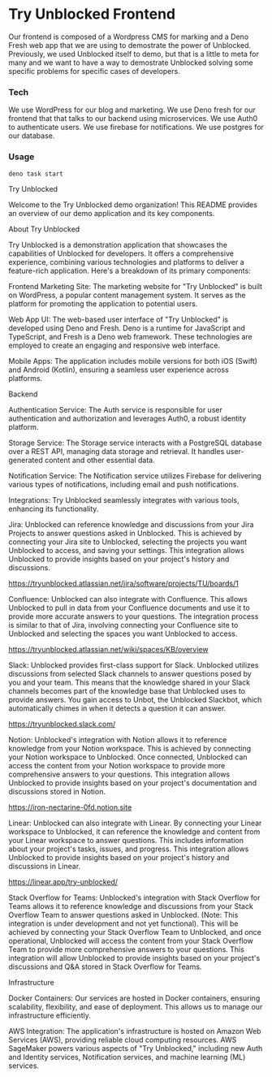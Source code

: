 # Try Unblocked Frontend

Our frontend is composed of a Wordpress CMS for marking and a Deno Fresh web app that we are using to demostrate the power of Unblocked. Previously, we used Unblocked itself to demo, but that is a little to meta for many and we want to have a way to demostrate Unblocked solving some specific problems for specific cases of developers.


### Tech

We use WordPress for our blog and marketing.
We use Deno fresh for our frontend that that talks to our backend 
using microservices.
We use Auth0 to authenticate users.
We use firebase for notifications.
We use postgres for our database.

### Usage
```
deno task start
```

Try Unblocked

Welcome to the Try Unblocked demo organization! This README provides an overview of our demo application and its key components.

About Try Unblocked

Try Unblocked is a demonstration application that showcases the capabilities of Unblocked for developers. It offers a comprehensive experience, combining various technologies and platforms to deliver a feature-rich application. Here's a breakdown of its primary components:

Frontend
Marketing Site: The marketing website for "Try Unblocked" is built on WordPress, a popular content management system. It serves as the platform for promoting the application to potential users.

Web App UI: The web-based user interface of "Try Unblocked" is developed using Deno and Fresh. Deno is a runtime for JavaScript and TypeScript, and Fresh is a Deno web framework. These technologies are employed to create an engaging and responsive web interface.

Mobile Apps: The application includes mobile versions for both iOS (Swift) and Android (Kotlin), ensuring a seamless user experience across platforms.

Backend

Authentication Service: The Auth service is responsible for user authentication and authorization and leverages Auth0, a robust identity platform.

Storage Service: The Storage service interacts with a PostgreSQL database over a REST API, managing data storage and retrieval. It handles user-generated content and other essential data.

Notification Service: The Notification service utilizes Firebase for delivering various types of notifications, including email and push notifications.

Integrations: Try Unblocked seamlessly integrates with various tools, enhancing its functionality.

Jira: Unblocked can reference knowledge and discussions from your Jira Projects to answer questions asked in Unblocked. This is achieved by connecting your Jira site to Unblocked, selecting the projects you want Unblocked to access, and saving your settings. This integration allows Unblocked to provide insights based on your project's history and discussions.

https://tryunblocked.atlassian.net/jira/software/projects/TU/boards/1

Confluence: Unblocked can also integrate with Confluence. This allows Unblocked to pull in data from your Confluence documents and use it to provide more accurate answers to your questions. The integration process is similar to that of Jira, involving connecting your Confluence site to Unblocked and selecting the spaces you want Unblocked to access.

https://tryunblocked.atlassian.net/wiki/spaces/KB/overview

Slack: Unblocked provides first-class support for Slack. Unblocked utilizes discussions from selected Slack channels to answer questions posed by you and your team. This means that the knowledge shared in your Slack channels becomes part of the knowledge base that Unblocked uses to provide answers. You gain access to Unbot, the Unblocked Slackbot, which automatically chimes in when it detects a question it can answer.

https://tryunblocked.slack.com/

Notion: Unblocked's integration with Notion allows it to reference knowledge from your Notion workspace. This is achieved by connecting your Notion workspace to Unblocked. Once connected, Unblocked can access the content from your Notion workspace to provide more comprehensive answers to your questions. This integration allows Unblocked to provide insights based on your project's documentation and discussions stored in Notion.

https://iron-nectarine-0fd.notion.site

Linear: Unblocked can also integrate with Linear. By connecting your Linear workspace to Unblocked, it can reference the knowledge and content from your Linear workspace to answer questions. This includes information about your project's tasks, issues, and progress. This integration allows Unblocked to provide insights based on your project's history and discussions in Linear.

https://linear.app/try-unblocked/

Stack Overflow for Teams: Unblocked's integration with Stack Overflow for Teams allows it to reference knowledge and discussions from your Stack Overflow Team to answer questions asked in Unblocked. (Note: This integration is under development and not yet functional). This will be achieved by connecting your Stack Overflow Team to Unblocked, and once operational, Unblocked will access the content from your Stack Overflow Team to provide more comprehensive answers to your questions. This integration will allow Unblocked to provide insights based on your project's discussions and Q&A stored in Stack Overflow for Teams.

Infrastructure

Docker Containers: Our services are hosted in Docker containers, ensuring scalability, flexibility, and ease of deployment. This allows us to manage our infrastructure efficiently.

AWS Integration: The application's infrastructure is hosted on Amazon Web Services (AWS), providing reliable cloud computing resources. AWS SageMaker powers various aspects of "Try Unblocked," including new Auth and Identity services, Notification services, and machine learning (ML) services.
